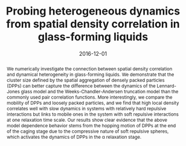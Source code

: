 ---
title: "Probing heterogeneous dynamics from spatial density correlation in glass-forming liquids"
authors:
- Yan-Wei Li
- You-Liang Zhu
- Zhao-Yan Sun
date: "2016-12-01"
doi: "10.1103/PhysRevE.94.062601"
publication_types: ["期刊文章"]
publication: "Physical Review E"
publication_short: "Phys. Rev. E 2016,6,94,062601"
abstract: "
<!--more-->
We numerically investigate the connection between spatial  density correlation and dynamical heterogeneity in glass-forming  liquids. We demonstrate that the cluster size defined by the spatial  aggregation of densely packed particles (DPPs) can better capture the  difference between the dynamics of the Lennard-Jones glass model and the  Weeks-Chandler-Andersen truncation model than the commonly used pair  correlation functions. More interestingly, we compare the mobility of  DPPs and loosely packed particles, and we find that high local density  correlates well with slow dynamics in systems with relatively hard  repulsive interactions but links to mobile ones in the system with soft  repulsive interactions at one relaxation time scale. Our results show  clear evidence that the above model dependence behavior stems from the  hopping motion of DPPs at the end of the caging stage due to the  compressive nature of soft repulsive spheres, which activates the  dynamics of DPPs in the α relaxation stage."
url_pdf: "https://link.aps.org/doi/10.1103/PhysRevE.94.062601"
---